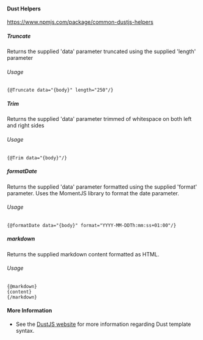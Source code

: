 

#### Dust Helpers

https://www.npmjs.com/package/common-dustjs-helpers

##### Truncate

Returns the supplied 'data' parameter truncated using the supplied 'length' parameter

###### Usage

```
{@Truncate data="{body}" length="250"/}
```

##### Trim

Returns the supplied 'data' parameter trimmed of whitespace on both left and right sides

###### Usage

```
{@Trim data="{body}"/}
```

##### formatDate

Returns the supplied 'data' parameter formatted using the supplied 'format' parameter. Uses the MomentJS library to format the date parameter.

###### Usage

```
{@formatDate data="{body}" format="YYYY-MM-DDTh:mm:ss+01:00"/}
```

##### markdown

Returns the supplied markdown content formatted as HTML.

###### Usage

```
{@markdown}
{content}
{/markdown}
```

#### More Information

 * See the [DustJS website](http://www.dustjs.com/) for more information regarding Dust template syntax.
